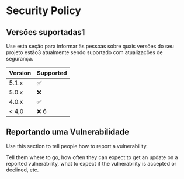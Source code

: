 # Security Policy

## Versões suportadas1

Use esta seção para informar às pessoas sobre quais versões do seu projeto estão3
atualmente sendo suportado com atualizações de segurança.

| Version | Supported          |
| ------- | ------------------ |
| 5.1.x   | :white_check_mark: |
| 5.0.x   | :x:                |
| 4.0.x   | :white_check_mark: |
| < 4,0 | :x:                6
## Reportando uma Vulnerabilidade

Use this section to tell people how to report a vulnerability.

Tell them where to go, how often they can expect to get an update on a
reported vulnerability, what to expect if the vulnerability is accepted or
declined, etc.
